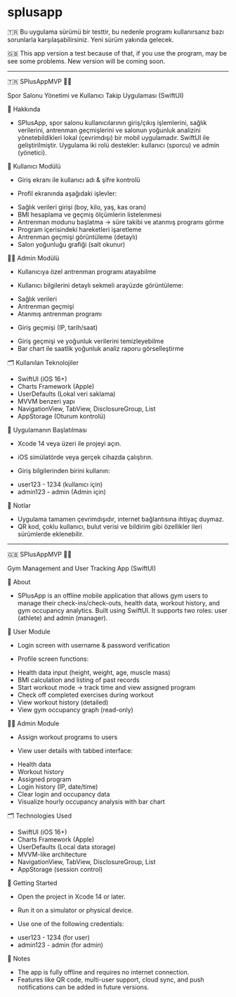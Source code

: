 # splusapp
🇹🇷 Bu uygulama sürümü bir testtir, bu nedenle programı kullanırsanız bazı sorunlarla karşılaşabilirsiniz. Yeni sürüm yakında gelecek.

🇬🇧 This app version a test because of that, if you use the program, may be see some problems. New version will be coming soon.

------------------------------------------------------------------------------------------------------------------------------------------------------------------------------------------------------
🇹🇷
SPlusAppMVP 🏋️‍♂️

Spor Salonu Yönetimi ve Kullanıcı Takip Uygulaması (SwiftUI)

📱 Hakkında

* SPlusApp, spor salonu kullanıcılarının giriş/çıkış işlemlerini, sağlık verilerini, antrenman geçmişlerini ve salonun yoğunluk analizini yönetebildikleri lokal (çevrimdışı) bir mobil uygulamadır. SwiftUI ile geliştirilmiştir. Uygulama iki rolü destekler: kullanıcı (sporcu) ve admin (yönetici).

👤 Kullanıcı Modülü

* Giriş ekranı ile kullanıcı adı & şifre kontrolü

* Profil ekranında aşağıdaki işlevler:
- Sağlık verileri girişi (boy, kilo, yaş, kas oranı)
- BMI hesaplama ve geçmiş ölçümlerin listelenmesi
- Antrenman modunu başlatma → süre takibi ve atanmış programı görme
- Program içerisindeki hareketleri işaretleme
- Antrenman geçmişi görüntüleme (detaylı)
- Salon yoğunluğu grafiği (salt okunur)

👨‍💼 Admin Modülü

* Kullanıcıya özel antrenman programı atayabilme

* Kullanıcı bilgilerini detaylı sekmeli arayüzde görüntüleme:
- Sağlık verileri
- Antrenman geçmişi
- Atanmış antrenman programı

* Giriş geçmişi (IP, tarih/saat)
- Giriş geçmişi ve yoğunluk verilerini temizleyebilme
- Bar chart ile saatlik yoğunluk analiz raporu görselleştirme

🗂 Kullanılan Teknolojiler

* SwiftUI (iOS 16+)
* Charts Framework (Apple)
* UserDefaults (Lokal veri saklama)
* MVVM benzeri yapı
* NavigationView, TabView, DisclosureGroup, List
* AppStorage (Oturum kontrolü)

🧪 Uygulamanın Başlatılması

* Xcode 14 veya üzeri ile projeyi açın.
* iOS simülatörde veya gerçek cihazda çalıştırın.

* Giriş bilgilerinden birini kullanın:
- user123 - 1234 (kullanıcı için)
- admin123 - admin (Admin için)

📌 Notlar

* Uygulama tamamen çevrimdışıdır, internet bağlantısına ihtiyaç duymaz.
* QR kod, çoklu kullanıcı, bulut verisi ve bildirim gibi özellikler ileri sürümlerde eklenebilir.

------------------------------------------------------------------------------------------------------------------------------------------------------------------------------------------------------
🇬🇧
SPlusAppMVP 🏋️‍♂️

Gym Management and User Tracking App (SwiftUI)

📱 About

* SPlusApp is an offline mobile application that allows gym users to manage their check-ins/check-outs, health data, workout history, and gym occupancy analytics. Built using SwiftUI. It supports two roles: user (athlete) and admin (manager).

👤 User Module

* Login screen with username & password verification

* Profile screen functions:
- Health data input (height, weight, age, muscle mass)
- BMI calculation and listing of past records
- Start workout mode → track time and view assigned program
- Check off completed exercises during workout
- View workout history (detailed)
- View gym occupancy graph (read-only)

👨‍💼 Admin Module

* Assign workout programs to users

* View user details with tabbed interface:
- Health data
- Workout history
- Assigned program
- Login history (IP, date/time)
- Clear login and occupancy data
- Visualize hourly occupancy analysis with bar chart

🗂 Technologies Used

* SwiftUI (iOS 16+)
* Charts Framework (Apple)
* UserDefaults (Local data storage)
* MVVM-like architecture
* NavigationView, TabView, DisclosureGroup, List
* AppStorage (session control)

🧪 Getting Started

* Open the project in Xcode 14 or later.
* Run it on a simulator or physical device.

* Use one of the following credentials:
- user123 - 1234 (for user)
- admin123 - admin (for admin)

📌 Notes

* The app is fully offline and requires no internet connection.
* Features like QR code, multi-user support, cloud sync, and push notifications can be added in future versions.
